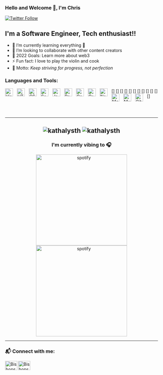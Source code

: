 ### Hello and Welcome 👋, I'm Chris

[![Twitter Follow](https://img.shields.io/twitter/follow/bishopsirhchris?color=1DA1F2&logo=twitter&style=for-the-badge)](https://twitter.com/intent/follow?original_referer=https%3A%2F%2Fgithub.com%2Fkathalysth&screen_name=bishopsirhchris)

## I'm a Software Engineer, Tech enthusiast!!

- 🌱 I’m currently learning everything 🤣
- 👯 I’m looking to collaborate with other content creators
- 🥅 2022 Goals: Learn more about web3
- ⚡ Fun fact: I love to play the violin and cook
- 🌱 Motto: _Keep striving for progress, not perfection_

### Languages and Tools:

[<img align="left" alt="Visual Studio Code" width="26px" src="https://cdn.jsdelivr.net/gh/devicons/devicon/icons/vscode/vscode-original.svg" style="padding-right:10px;" />]
[<img align="left" alt="HTML5" width="26px" src="https://cdn.jsdelivr.net/gh/devicons/devicon/icons/html5/html5-original.svg" style="padding-right:10px;" />]
[<img align="left" alt="CSS3" width="26px" src="https://cdn.jsdelivr.net/gh/devicons/devicon/icons/css3/css3-original.svg" style="padding-right:10px;" />]
[<img align="left" alt="Sass" width="26px" src="https://cdn.jsdelivr.net/gh/devicons/devicon/icons/sass/sass-original.svg" style="padding-right:10px;" />]
[<img align="left" alt="JavaScript" width="26px" src="https://cdn.jsdelivr.net/gh/devicons/devicon/icons/javascript/javascript-original.svg" style="padding-right:10px;" />]
[<img align="left" alt="React" width="26px" src="https://cdn.jsdelivr.net/gh/devicons/devicon/icons/react/react-original.svg" style="padding-right:10px;" />]
[<img align="left" alt="Gatsby" width="26px" src="https://cdn.jsdelivr.net/gh/devicons/devicon/icons/gatsby/gatsby-original.svg" style="padding-right:10px;" />]
[<img align="left" alt="GraphQL" width="26px" src="https://cdn.jsdelivr.net/gh/devicons/devicon/icons/graphql/graphql-plain.svg" style="padding-right:10px;" />]
[<img align="left" alt="Node.js" width="26px" src="https://cdn.jsdelivr.net/gh/devicons/devicon/icons/nodejs/nodejs-original.svg" style="padding-right:10px;" />]
[<img align="left" alt="MongoDB" width="26px" src="https://cdn.jsdelivr.net/gh/devicons/devicon/icons/mongodb/mongodb-original.svg" style="padding-right:10px;" />]
[<img align="left" alt="MySQL" width="26px" src="https://cdn.jsdelivr.net/gh/devicons/devicon/icons/mysql/mysql-original.svg" style="padding-right:10px;" />]
[<img align="left" alt="Git" width="26px" src="https://cdn.jsdelivr.net/gh/devicons/devicon/icons/git/git-original.svg" style="padding-right:10px;" />]

<br />
<br />

---

<!--START_SECTION:waka-->
<!--END_SECTION:waka-->

## <p align="center" height='130px'> <img src="https://github-readme-stats.vercel.app/api?username=kathalysth&show_icons=true&hide_title=true&include_all_commits=true&line_height=21&bg_color=0,ffb400,ffb400,F6C03D,F4DDA6&count_private=true&theme=graywhite" alt="kathalysth"/> <img src="https://github-readme-stats.vercel.app/api/top-langs/?username=kathalysth&layout=compact&show_icons=true&bg_color=0,EFE4CA,F4DDA6,F6C03D&theme=graywhite&hide_title=true" alt="kathalysth"/> </p>

<h3 align="center">I'm currently vibing to 🎧</h3>
<p align="center"> <img src="https://spotify-github-profile.vercel.app/api/view.svg?uid=n0rm1kq3erv1julqyq7evfmgi&cover_image=true&theme=compact" height="300px" alt="spotify"> <img src="https://spotify-recently-played-readme.vercel.app/api?user=n0rm1kq3erv1julqyq7evfmgi" alt="spotify" height="300px"/></p>

---

### 📬 Connect with me:

[<img align="left" src="https://raw.githubusercontent.com/rahuldkjain/github-profile-readme-generator/master/src/images/icons/Social/twitter.svg" alt="Bishopsirhchris | Twitter" height="30" width="40" />][twitter]
[<img align="left" src="https://raw.githubusercontent.com/rahuldkjain/github-profile-readme-generator/master/src/images/icons/Social/linked-in-alt.svg" alt="Bishopsirhchris | LinkedIn" height="30" width="40" />][linkedin]

<br />
<br />

[twitter]: https://twitter.com/BishopSirhChris
[instagram]: https://www.instagram.com/bishopsirhchris
[linkedin]: https://www.linkedin.com/in/ambassador-chris-ehigimetor-7a3233122
